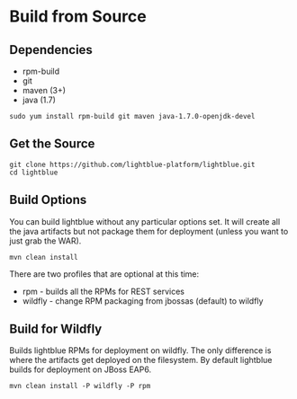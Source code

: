 # Build from Source

## Dependencies
* rpm-build
* git
* maven (3+)
* java (1.7)

```
sudo yum install rpm-build git maven java-1.7.0-openjdk-devel
```

## Get the Source
```
git clone https://github.com/lightblue-platform/lightblue.git
cd lightblue
```

## Build Options
You can build lightblue without any particular options set.  It will create all the java artifacts but not package them for deployment (unless you want to just grab the WAR).
```
mvn clean install
```

There are two profiles that are optional at this time:
* rpm - builds all the RPMs for REST services
* wildfly - change RPM packaging from jbossas (default) to wildfly

## Build for Wildfly
Builds lightblue RPMs for deployment on wildfly.  The only difference is where the artifacts get deployed on the filesystem.  By default lightblue builds for deployment on JBoss EAP6.

```
mvn clean install -P wildfly -P rpm
```
